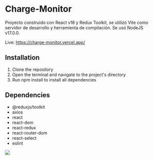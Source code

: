 # Charge-Monitor
Proyecto construido con React v18 y Redux Toolkit, se utilizó Vite como servidor de desarrollo y herramienta de compilación. Se usó NodeJS v17.0.0.

Live: https://charge-monitor.vercel.app/

## Installation

1. Clone the repository
2. Open the terminal and navigate to the project's directory
3. Run npm install to install all dependencies

## Dependencies
* @reduxjs/toolkit
* axios
* react
* react-dom
* react-redux
* react-router-dom
* react-select
* eslint

![](https://i.imgur.com/1iLPm3i.png)

